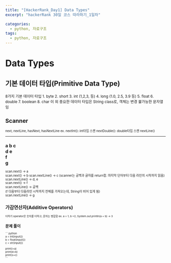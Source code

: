 ```yaml
---
title: "[HackerRank_Day1] Data Types"
excerpt: "hackerRank 30일 코스 따라하기_1일차"

categories:
  - python, 자료구조
tags:
  - python, 자료구조
---
```


# Data Types    
## 기본 데이터 타입(Primitive Data Type)            
    
<small> 
8가지 기본 데이터 타입         
 1. byte         
 2. short          
 3. int (1,2,3, 등)          
 4. long (1.0, 2.5, 3.9 등)            
 5. float             
 6. double           
 7. boolean              
 8. char              
 이 외 중요한 데이터 타입은 String class로, 객체는 변경 불가능한 문자열임
    
             
## Scanner
<small> 
next, nextLine, hasNext, hasNextLine
ex. 
nextInt(): int타입 스캔
nextDouble(): double타입 스캔
nextLine()
      
------    
a b c    
d e    
f    
g    
------     

scan.next() -> a    
scan.next() -> b
scan.nextLine() -> c
(scanner는 공백과 글자를 return함. 마지막 단어부터 다음 라인의 시작까지 읽음)     
scan.nextLine() -> d, e          
scan.next() -> f          
scan.nextLine() -> 공백               
(f 다음부터 다음라인 시작까지 전체를 가져오는데, String이 비어 있게 됨)       
scan.nextLine() -> g         
   

## 가감연산자(Additive Operators)
<small>
더하기 operator은 숫자를 더하고, 문자는 병합함     
ex. a = 1, b =2, System.out.println(a + b) -> 3


    

## 문제 풀이
​​``` python      
a = int(input())    
b = float(input())    
c = str(input())    
    
print(i+a)    
print(d+b)    
print(s+c)    
​```
